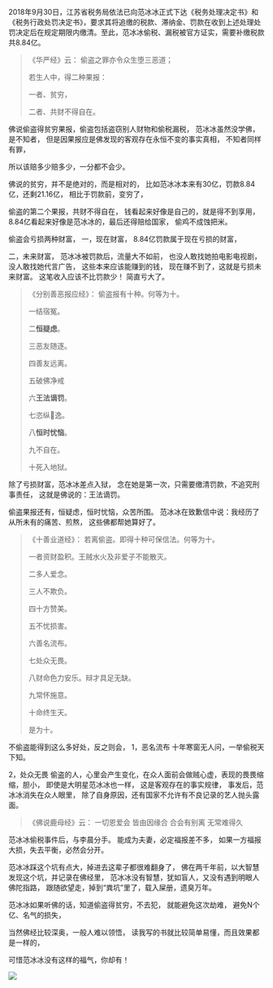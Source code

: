 2018年9月30日，江苏省税务局依法已向范冰冰正式下达《税务处理决定书》和《税务行政处罚决定书》，要求其将追缴的税款、滞纳金、罚款在收到上述处理处罚决定后在规定期限内缴清。至此，范冰冰偷税、漏税被官方证实，需要补缴税款共8.84亿。

> 《华严经》云： 
> 偷盗之罪亦令众生堕三恶道； 
> 
> 若生人中，得二种果报： 
> 
> 一者、贫穷，
> 
> 二者、共财不得自在。

佛说偷盗得贫穷果报，偷盗包括盗窃别人财物和偷税漏税，
范冰冰虽然没学佛，是不知者，
但是因果报应是佛发现的客观存在永恒不变的事实真相，
不知者同样有罪，

所以该赔多少赔多少，一分都不会少。

佛说的贫穷，并不是绝对的，而是相对的，
比如范冰冰本来有30亿，罚款8.84亿，还剩21.16亿，
相比于罚款前，变穷了，

偷盗的第二个果报，共财不得自在，
钱看起来好像是自己的，就是得不到享用，
8.84亿看起来好像是范冰冰的，最后还得赔给国家，
偷鸡不成蚀把米。

偷盗会亏损两种财富，
一，现在财富，
8.84亿罚款属于现在亏损的财富，

二，未来财富，
范冰冰被罚款后，流量大不如前，
也没人敢找她拍电影电视剧，没人敢找她代言广告，
这些本来应该能赚到的钱，
现在赚不到了，这就是亏损未来财富。
这笔收入应该不比罚款少！
简直亏大了。

> 《分别善恶报应经》：
> 偷盗报有十种。何等为十。
> 
> 一结宿冤。
> 
> 二**恒疑虑**。
> 
> 三恶友随逐。
> 
> 四善友远离。
> 
> 五破佛净戒
> 
> 六**王法谪罚**。
> 
> 七恣纵𢠽逸。
> 
> 八**恒时忧恼**。
> 
> 九不自在。
> 
> 十死入地狱。

除了亏损财富，范冰冰差点入狱，
念在她是第一次，只需要缴清罚款，不追究刑事责任，
这就是佛说的：王法谪罚。

偷盗果报还有，恒疑虑，恒时忧恼，众苦所围。
范冰冰在致歉信中说：我经历了从所未有的痛苦、煎熬，
这些佛都帮她算好了。

> 《十善业道经》：
> 若离偷盗。即得十种可保信法。何等为十。
> 
> 一者资财盈积。王贼水火及非爱子不能散灭。
> 
> 二多人爱念。
> 
> 三人不欺负。
> 
> 四十方赞美。
> 
> 五不忧损害。
> 
> 六善名流布。
> 
> 七处众无畏。
> 
> 八财命色力安乐。辩才具足无缺。
> 
> 九常怀施意。
> 
> 十命终生天。
> 
> 是为十。

不偷盗能得到这么多好处，反之则会，
1，恶名流布
十年寒窗无人问，一举偷税天下知。

2，处众无畏
偷盗的人，心里会产生变化，在众人面前会做贼心虚，表现的畏畏缩缩，胆小，
即使是大明星范冰冰也一样，
这是客观存在的事实规律，
事发后，范冰冰消失在众人眼里，
除了自身原因，还有国家不允许有不良记录的艺人抛头露面。

> 《佛说鹿母经》云： 
> 一切恩爱会 皆由因缘合 
> 合会有别离 无常难得久

范冰冰偷税事件后，与李晨分手。
能成为夫妻，必定福报差不多，
如果一方福报大损，失去平衡，必然会分开。

范冰冰踩这个坑有点大，掉进去这辈子都很难翻身了，
佛在两千年前，以大智慧发现这个坑，并记录在佛经里，
范冰冰没有智慧，犹如盲人，又没有遇到明眼人佛陀指路，
跟随欲望走，掉到“粪坑”里了，载入屎册，遗臭万年。

范冰冰如果听佛的话，知道偷盗得贫穷，不去犯，
就能避免这次劫难，
避免N个亿、名气的损失，

当然佛经比较深奥，一般人难以领悟，
读我写的书就比较简单易懂，而且效果都是一样的，

可惜范冰冰没有这样的福气，你却有！

![](images/范冰冰致歉信.jpg)




